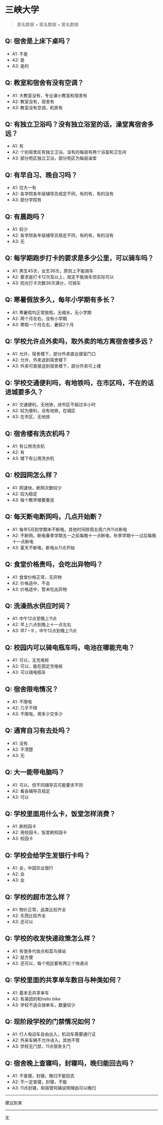 # 三峡大学
> 匿名数据 + 匿名数据 + 匿名数据
## Q: 宿舍是上床下桌吗？
- A1: 不是
- A2: 是
- A3: 是的
## Q: 教室和宿舍有没有空调？
- A1: 大教室没有，专业课小教室和宿舍有
- A2: 教室没有，宿舍有
- A3: 教室没有空调，机房有
## Q: 有独立卫浴吗？没有独立浴室的话，澡堂离宿舍多远？
- A1: 有
- A2: 个别宿舍区有独立卫浴，没有的每层有两个浴室和卫生间
- A3: 部分苑区独立卫浴，部分苑区为每层澡堂
## Q: 有早自习、晚自习吗？
- A1: 仅大一有
- A2: 各学院各年级辅导员规定不同，有的有，有的没有
- A3: 部分学院有
## Q: 有晨跑吗？
- A1: 较少
- A2: 各学院各年级辅导员规定不同，有的有，有的没有
- A3: 无
## Q: 每学期跑步打卡的要求是多少公里，可以骑车吗？
- A1: 男生45次，女生36次，原则上不能骑车
- A2: 要求是打卡12次及以上，规定不能骑车但实际可以
- A3: 阳光打卡次数36次满分，可骑车
## Q: 寒暑假放多久，每年小学期有多长？
- A1: 寒暑假均正常放假，无缩水，无小学期
- A2: 两个月左右，没有小学期
- A3: 寒假一个月左右，暑假2个月
## Q: 学校允许点外卖吗，取外卖的地方离宿舍楼多远？
- A1: 允许，宿舍楼下，部分外卖直达寝室门口
- A2: 允许，外卖送到宿舍楼下
- A3: 外卖可直接送到宿舍楼下，部分外卖可上楼
## Q: 学校交通便利吗，有地铁吗，在市区吗，不在的话进城要多久？
- A1: 交通便利，无地铁，进市区不超过半小时
- A2: 较为便利，没有地铁，在城区
- A3: 在市区，无地铁
## Q: 宿舍楼有洗衣机吗？
- A1: 有公用洗衣机
- A2: 有
- A3: 楼下有公用洗衣机
## Q: 校园网怎么样？
- A1: 网速快，断网次数较少
- A2: 较为稳定
- A3: 每个教学楼要重连
## Q: 每天断电断网吗，几点开始断？
- A1: 每年5月到学期末不断电，其他时间除周五周六外11点断电
- A2: 不断网，断电春季学期五一之前每晚十一点断电，秋季学期十一过后每晚十一点断电
- A3: 夏天不断电，断电从11点开始
## Q: 食堂价格贵吗，会吃出异物吗？
- A1: 食堂价格正常，无异物
- A2: 价格适中，不会
- A3: 价格适中，暂未吃出异物
## Q: 洗澡热水供应时间？
- A1: 中午12点至晚上11点
- A2: 早上六点到晚上十一点左右
- A3: 早7－9  ，中午12点到晚上11点
## Q: 校园内可以骑电瓶车吗，电池在哪能充电？
- A1: 可以，无充电桩
- A2: 可以，能在固定充电桩
- A3: 可以骑电瓶车
## Q: 宿舍限电情况？
- A1: 不限电
- A2: 几乎不限
- A3: 不限电，用多少交多少
## Q: 通宵自习有去处吗？
- A1: 没有
- A2: 不清楚
- A3: 无
## Q: 大一能带电脑吗？
- A1: 可以，但不同辅导员可能要求不同
- A2: 看各辅导员规定
- A3: 可以
## Q: 学校里面用什么卡，饭堂怎样消费？
- A1: 刷校园卡
- A2: 用校园卡，饭堂刷校园卡
- A3: 校园卡
## Q: 学校会给学生发银行卡吗？
- A1: 会，中国农业银行
- A2: 会
- A3: 会
## Q: 学校的超市怎么样？
- A1: 物价正常，品类比较齐全
- A2: 东西比较齐全
- A3: 还可以
## Q: 学校的收发快递政策怎么样？
- A1: 有很多代收点和菜鸟驿站
- A2: 挺方便
- A3: 还可以，每个苑区都有两三个快递点
## Q: 学校里面的共享单车数目与种类如何？
- A1: 基本无共享单车
- A2: 有美团的和hello bike
- A3: 学校不适合骑单车，数量较少
## Q: 现阶段学校的门禁情况如何？
- A1: 行人电动车自由出入，机动车需要通行证
- A2: 外来车辆不允许进入，其他不管
- A3: 学校无门禁，11点宿舍关门
## Q: 宿舍晚上查寝吗，封寝吗，晚归能回去吗？
- A1: 不查寝，封寝，晚归不能回去
- A2: 不一定查寝，封寝，不能
- A3: 11点封寝，和宿管阿姨说明理由可以晚归
***
建议别来
***
无